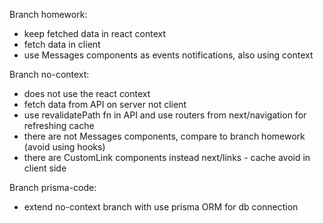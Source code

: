 Branch homework:
- keep fetched data in react context 
- fetch data in client
- use Messages components as events notifications, also using context

Branch no-context:
- does not use the react context
- fetch data from API on server not client 
- use revalidatePath fn in API and use routers from next/navigation for refreshing cache
- there are not Messages components, compare to branch homework (avoid using hooks)  
- there are CustomLink components instead next/links - cache avoid in client side

Branch prisma-code:
- extend no-context branch with use prisma ORM for db connection
